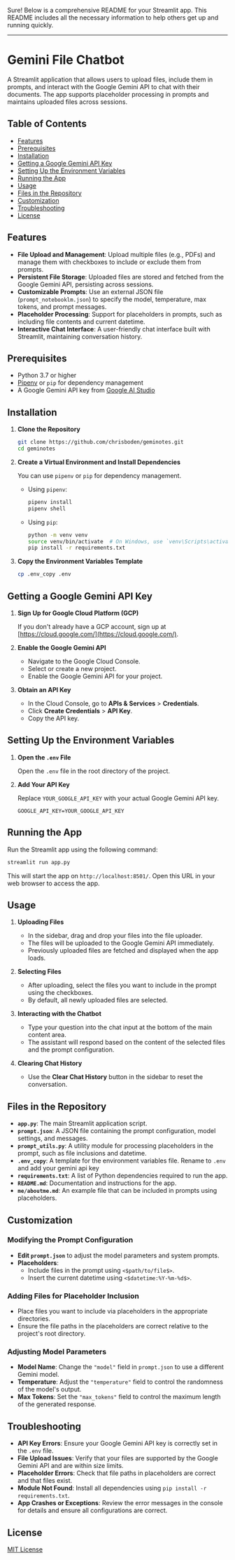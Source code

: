 Sure! Below is a comprehensive README for your Streamlit app. This README includes all the necessary information to help others get up and running quickly.

---

# Gemini File Chatbot

A Streamlit application that allows users to upload files, include them in prompts, and interact with the Google Gemini API to chat with their documents. The app supports placeholder processing in prompts and maintains uploaded files across sessions.

## Table of Contents

- [Features](#features)
- [Prerequisites](#prerequisites)
- [Installation](#installation)
- [Getting a Google Gemini API Key](#getting-a-google-gemini-api-key)
- [Setting Up the Environment Variables](#setting-up-the-environment-variables)
- [Running the App](#running-the-app)
- [Usage](#usage)
- [Files in the Repository](#files-in-the-repository)
- [Customization](#customization)
- [Troubleshooting](#troubleshooting)
- [License](#license)

## Features

- **File Upload and Management**: Upload multiple files (e.g., PDFs) and manage them with checkboxes to include or exclude them from prompts.
- **Persistent File Storage**: Uploaded files are stored and fetched from the Google Gemini API, persisting across sessions.
- **Customizable Prompts**: Use an external JSON file (`prompt_notebooklm.json`) to specify the model, temperature, max tokens, and prompt messages.
- **Placeholder Processing**: Support for placeholders in prompts, such as including file contents and current datetime.
- **Interactive Chat Interface**: A user-friendly chat interface built with Streamlit, maintaining conversation history.

## Prerequisites

- Python 3.7 or higher
- [Pipenv](https://pipenv.pypa.io/en/latest/) or `pip` for dependency management
- A Google Gemini API key from [Google AI Studio](https://aistudio.google.com/app/apikey)

## Installation

1. **Clone the Repository**

   ```bash
   git clone https://github.com/chrisboden/geminotes.git
   cd geminotes
   ```

2. **Create a Virtual Environment and Install Dependencies**

   You can use `pipenv` or `pip` for dependency management.

   - Using `pipenv`:

     ```bash
     pipenv install
     pipenv shell
     ```

   - Using `pip`:

     ```bash
     python -m venv venv
     source venv/bin/activate  # On Windows, use `venv\Scripts\activate`
     pip install -r requirements.txt
     ```

3. **Copy the Environment Variables Template**

   ```bash
   cp .env_copy .env
   ```

## Getting a Google Gemini API Key

1. **Sign Up for Google Cloud Platform (GCP)**

   If you don't already have a GCP account, sign up at [https://cloud.google.com/](https://cloud.google.com/).

2. **Enable the Google Gemini API**

   - Navigate to the Google Cloud Console.
   - Select or create a new project.
   - Enable the Google Gemini API for your project.

3. **Obtain an API Key**

   - In the Cloud Console, go to **APIs & Services** > **Credentials**.
   - Click **Create Credentials** > **API Key**.
   - Copy the API key.

## Setting Up the Environment Variables

1. **Open the `.env` File**

   Open the `.env` file in the root directory of the project.

2. **Add Your API Key**

   Replace `YOUR_GOOGLE_API_KEY` with your actual Google Gemini API key.

   ```env
   GOOGLE_API_KEY=YOUR_GOOGLE_API_KEY
   ```

## Running the App

Run the Streamlit app using the following command:

```bash
streamlit run app.py
```

This will start the app on `http://localhost:8501/`. Open this URL in your web browser to access the app.

## Usage

1. **Uploading Files**

   - In the sidebar, drag and drop your files into the file uploader.
   - The files will be uploaded to the Google Gemini API immediately.
   - Previously uploaded files are fetched and displayed when the app loads.

2. **Selecting Files**

   - After uploading, select the files you want to include in the prompt using the checkboxes.
   - By default, all newly uploaded files are selected.

3. **Interacting with the Chatbot**

   - Type your question into the chat input at the bottom of the main content area.
   - The assistant will respond based on the content of the selected files and the prompt configuration.

4. **Clearing Chat History**

   - Use the **Clear Chat History** button in the sidebar to reset the conversation.

## Files in the Repository

- **`app.py`**: The main Streamlit application script.
- **`prompt.json`**: A JSON file containing the prompt configuration, model settings, and messages.
- **`prompt_utils.py`**: A utility module for processing placeholders in the prompt, such as file inclusions and datetime.
- **`.env_copy`**: A template for the environment variables file. Rename to `.env` and add your gemini api key
- **`requirements.txt`**: A list of Python dependencies required to run the app.
- **`README.md`**: Documentation and instructions for the app.
- **`me/aboutme.md`**: An example file that can be included in prompts using placeholders.

## Customization

### Modifying the Prompt Configuration

- **Edit `prompt.json`** to adjust the model parameters and system prompts.
- **Placeholders**:
  - Include files in the prompt using `<$path/to/file$>`.
  - Insert the current datetime using `<$datetime:%Y-%m-%d$>`.

### Adding Files for Placeholder Inclusion

- Place files you want to include via placeholders in the appropriate directories.
- Ensure the file paths in the placeholders are correct relative to the project's root directory.

### Adjusting Model Parameters

- **Model Name**: Change the `"model"` field in `prompt.json` to use a different Gemini model.
- **Temperature**: Adjust the `"temperature"` field to control the randomness of the model's output.
- **Max Tokens**: Set the `"max_tokens"` field to control the maximum length of the generated response.

## Troubleshooting

- **API Key Errors**: Ensure your Google Gemini API key is correctly set in the `.env` file.
- **File Upload Issues**: Verify that your files are supported by the Google Gemini API and are within size limits.
- **Placeholder Errors**: Check that file paths in placeholders are correct and that files exist.
- **Module Not Found**: Install all dependencies using `pip install -r requirements.txt`.
- **App Crashes or Exceptions**: Review the error messages in the console for details and ensure all configurations are correct.

## License

[MIT License](LICENSE)
